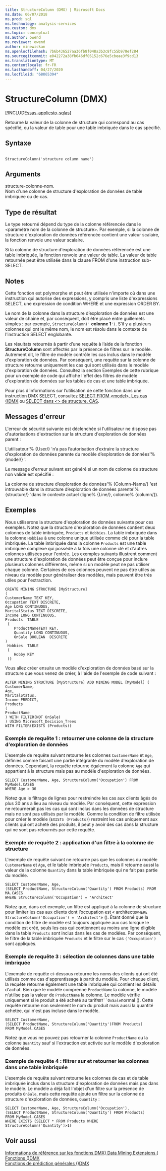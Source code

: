 ```yaml
---
title: StructureColumn (DMX) | Microsoft Docs
ms.date: 06/07/2018
ms.prod: sql
ms.technology: analysis-services
ms.custom: dmx
ms.topic: conceptual
ms.author: owend
ms.reviewer: owend
author: minewiskan
ms.openlocfilehash: 7b6b436527aa36fb8f048a3b3c8fc55b970ef284
ms.sourcegitcommit: e042272a38fb646df05152c676e5cbeae3f9cd13
ms.translationtype: MT
ms.contentlocale: fr-FR
ms.lasthandoff: 04/27/2020
ms.locfileid: "68065394"
---
```

# <a name="structurecolumn-dmx"></a>StructureColumn (DMX)
[!INCLUDE[ssas-appliesto-sqlas](../includes/ssas-appliesto-sqlas.md)]

  Retourne la valeur de la colonne de structure qui correspond au cas spécifié, ou la valeur de table pour une table imbriquée dans le cas spécifié.  
  
## <a name="syntax"></a>Syntaxe  
  
```  
  
StructureColumn('structure column name')  
```  
  
## <a name="arguments"></a>Arguments  
 structure-colonne-nom.  
 Nom d'une colonne de structure d'exploration de données de table imbriquée ou de cas.  
  
## <a name="result-type"></a>Type de résultat  
 Le type retourné dépend du type de la colonne référencée dans le \<paramètre nom de la colonne de structure>. Par exemple, si la colonne de structure d'exploration de données référencée contient une valeur scalaire, la fonction renvoie une valeur scalaire.  
  
 Si la colonne de structure d'exploration de données référencée est une table imbriquée, la fonction renvoie une valeur de table. La valeur de table retournée peut être utilisée dans la clause FROM d'une instruction sub-SELECT.  
  
## <a name="remarks"></a>Notes  
 Cette fonction est polymorphe et peut être utilisée n'importe où dans une instruction qui autorise des expressions, y compris une liste d'expressions SELECT, une expression de condition WHERE et une expression ORDER BY.  
  
 Le nom de la colonne dans la structure d’exploration de données est une valeur de chaîne et, par conséquent, doit être placé entre guillemets simples : par exemple, `StructureColumn('` **colonne 1**`')`. S'il y a plusieurs colonnes qui ont le même nom, le nom est résolu dans le contexte de l'instruction SELECT englobante.  
  
 Les résultats retournés à partir d’une requête à l’aide de la fonction **StructureColumn** sont affectés par la présence de filtres sur le modèle. Autrement dit, le filtre de modèle contrôle les cas inclus dans le modèle d'exploration de données. Par conséquent, une requête sur la colonne de structure retourne uniquement les cas qui sont utilisés dans le modèle d'exploration de données. Consultez la section Exemples de cette rubrique pour un exemple de code qui affiche l'effet des filtres de modèle d'exploration de données sur les tables de cas et une table imbriquée.  
  
 Pour plus d’informations sur l’utilisation de cette fonction dans une instruction DMX SELECT, consultez [SELECT FROM &#60;model&#62;. Les cas &#40;&#41;DMX](../dmx/select-from-model-cases-dmx.md) ou [SELECT dans &#60;&#62; de structure. CAS](../dmx/select-from-structure-cases.md).  
  
## <a name="error-messages"></a>Messages d'erreur  
 L'erreur de sécurité suivante est déclenchée si l'utilisateur ne dispose pas d'autorisations d'extraction sur la structure d'exploration de données parent :  
  
 L’utilisateur'% {User/} 'n’a pas l’autorisation d’extraire la structure d’exploration de données parente du modèle d’exploration de données'% {model/} '.  
  
 Le message d'erreur suivant est généré si un nom de colonne de structure non valide est spécifié :  
  
 La colonne de structure d’exploration de données'% {Column-Name/} 'est introuvable dans la structure d’exploration de données parente'% {structure/} 'dans le contexte actuel (ligne% {Line/}, colonne% {column/}).  
  
## <a name="examples"></a>Exemples  
 Nous utiliserons la structure d'exploration de données suivante pour ces exemples. Notez que la structure d'exploration de données contient deux colonnes de table imbriquée, `Products` et `Hobbies`. La table imbriquée dans la colonne `Hobbies` à une colonne unique utilisée comme clé pour la table imbriquée. La table imbriquée dans la colonne `Products` est une table imbriquée complexe qui possède à la fois une colonne clé et d'autres colonnes utilisées pour l'entrée. Les exemples suivants illustrent comment une structure d'exploration de données peut être conçue pour inclure plusieurs colonnes différentes, même si un modèle peut ne pas utiliser chaque colonne. Certaines de ces colonnes peuvent ne pas être utiles au niveau du modèle pour généraliser des modèles, mais peuvent être très utiles pour l'extraction.  
  
```  
CREATE MINING STRUCTURE [MyStructure]   
(  
CustomerName TEXT KEY,  
Occupation TEXT DISCRETE,  
Age LONG CONTINUOUS,  
MaritalStatus TEXT DISCRETE,  
Income LONG CONTINUOUS,  
Products  TABLE  
 (  
    ProductNameTEXT KEY,  
    Quantity LONG CONTINUOUS,  
    OnSale BOOLEAN  DISCRETE  
)  
 Hobbies  TABLE  
 (  
    Hobby KEY  
 ))  
```  
  
 Vous allez créer ensuite un modèle d'exploration de données basé sur la structure que vous venez de créer, à l'aide de l'exemple de code suivant :  
  
```  
ALTER MINING STRUCTURE [MyStructure] ADD MINING MODEL [MyModel] (  
CustomerName,  
Age,  
MaritalStatus,  
Income PREDICT,  
Products   
(  
ProductName  
) WITH FILTER(NOT OnSale)  
) USING Microsoft_Decision_Trees   
WITH FILTER(EXISTS (Products))  
```  
  
### <a name="sample-query-1-returning-a-column-from-the-mining-structure"></a>Exemple de requête 1 : retourner une colonne de la structure d'exploration de données  
 L'exemple de requête suivant retourne les colonnes `CustomerName` et `Age`, définies comme faisant une partie intégrante du modèle d'exploration de données. Cependant, la requête retourne également la colonne `Age` qui appartient à la structure mais pas au modèle d'exploration de données.  
  
```  
SELECT CustomerName, Age, StructureColumn('Occupation') FROM MyModel.CASES   
WHERE Age > 30  
```  
  
 Notez que le filtrage de lignes pour restreindre les cas aux clients âgés de plus 30 ans a lieu au niveau du modèle. Par conséquent, cette expression ne retournerait pas les cas qui sont inclus dans les données de structure mais ne sont pas utilisés par le modèle. Comme la condition de filtre utilisée pour créer le modèle (`EXISTS (Products)`) restreint les cas uniquement aux clients qui ont acheté des produits, il peut y avoir des cas dans la structure qui ne sont pas retournés par cette requête.  
  
### <a name="sample-query-2-applying-a-filter-to-the-structure-column"></a>Exemple de requête 2 : application d'un filtre à la colonne de structure  
 L'exemple de requête suivant ne retourne pas que les colonnes du modèle `CustomerName` et `Age`, et le table imbriquée `Products`, mais il retourne aussi la valeur de la colonne `Quantity` dans la table imbriquée qui ne fait pas partie du modèle.  
  
```  
SELECT CustomerName, Age,  
(SELECT ProductName, StructureColumn('Quantity') FROM Products) FROM MA.CASES   
WHERE StructureColumn('Occupation') = 'Architect'  
```  
  
 Notez que, dans cet exemple, un filtre est appliqué à la colonne de structure pour limiter les cas aux clients dont l’occupation est « architecte`WHERE StructureColumn('Occupation') = 'Architect'`» (). Étant donné que la condition de filtre de modèle est toujours appliquée aux cas lorsque le modèle est créé, seuls les cas qui contiennent au moins une ligne éligible dans la table `Products` sont inclus dans les cas de modèles. Par conséquent, le filtre de la table imbriquée `Products` et le filtre sur le cas `('Occupation')` sont appliqués.  
  
### <a name="sample-query-3-selecting-columns-from-a-nested-table"></a>Exemple de requête 3 : sélection de colonnes dans une table imbriquée  
 L'exemple de requête ci-dessous retourne les noms des clients qui ont été utilisés comme cas d'apprentissage à partir du modèle. Pour chaque client, la requête retourne également une table imbriquée qui contient les détails d'achat. Bien que le modèle comprenne `ProductName` la colonne, le modèle n’utilise pas la valeur de `ProductName` la colonne. Le modèle vérifie uniquement si le produit a été acheté au tarif`NOT``OnSale`normal (). Cette requête retourne non seulement le nom du produit mais aussi la quantité achetée, qui n'est pas incluse dans le modèle.  
  
```  
SELECT CustomerName,    
(SELECT ProductName, StructureColumn('Quantity')FROM Products)   
FROM MyModel.CASES  
```  
  
 Notez que vous ne pouvez pas retourner la colonne `ProductName` ou la colonne `Quantity` sauf si l'extraction est activée sur le modèle d'exploration de données.  
  
### <a name="sample-query-4-filtering-on-and-returning-nested-table-columns"></a>Exemple de requête 4 : filtrer sur et retourner les colonnes dans une table imbriquée  
 L'exemple de requête suivant retourne les colonnes de cas et de table imbriquée inclus dans la structure d'exploration de données mais pas dans le modèle. Le modèle a déjà fait l'objet d'un filtre sur la présence de produits `OnSale`, mais cette requête ajoute un filtre sur la colonne de structure d'exploration de données, `Quantity` :  
  
```  
SELECT CustomerName, Age, StructureColumn('Occupation'),   
(SELECT ProductName, StructureColumn('Quantity') FROM Products)   
FROM MyModel.CASES   
WHERE EXISTS (SELECT * FROM Products WHERE StructureColumn('Quantity')>1)  
```  
  
## <a name="see-also"></a>Voir aussi  
 [Informations de référence sur les fonctions DMX&#41; Data Mining Extensions &#40;](../dmx/data-mining-extensions-dmx-function-reference.md)   
 [Fonctions &#40;&#41;DMX](../dmx/functions-dmx.md)   
 [Fonctions de prédiction générales &#40;&#41;DMX](../dmx/general-prediction-functions-dmx.md)  
  
  
